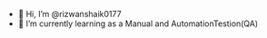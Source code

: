 - 👋 Hi, I’m @rizwanshaik0177
- 🌱 I’m currently learning as a Manual and AutomationTestion(QA)

<!---
rizwanshaik0177/rizwanshaik0177 is a ✨ special ✨ repository because its `README.md` (this file) appears on your GitHub profile.
You can click the Preview link to take a look at your changes.
--->
